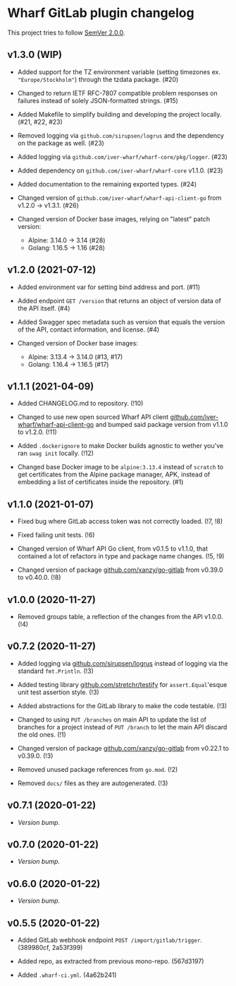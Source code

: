 # Wharf GitLab plugin changelog

This project tries to follow [SemVer 2.0.0](https://semver.org/).

<!--
	When composing new changes to this list, try to follow convention.

	The WIP release shall be updated just before adding the Git tag.
	From (WIP) to (YYYY-MM-DD), ex: (2021-02-09) for 9th of Febuary, 2021

	A good source on conventions can be found here:
	https://changelog.md/
-->

## v1.3.0 (WIP)

- Added support for the TZ environment variable (setting timezones ex.
  `"Europe/Stockholm"`) through the tzdata package. (#20)

- Changed to return IETF RFC-7807 compatible problem responses on failures
  instead of solely JSON-formatted strings. (#15)

- Added Makefile to simplify building and developing the project locally.
  (#21, #22, #23)

- Removed logging via `github.com/sirupsen/logrus` and the dependency on the
  package as well. (#23)

- Added logging via `github.com/iver-wharf/wharf-core/pkg/logger`. (#23)

- Added dependency on `github.com/iver-wharf/wharf-core` v1.1.0. (#23)

- Added documentation to the remaining exported types. (#24)

- Changed version of `github.com/iver-wharf/wharf-api-client-go`
  from v1.2.0 -> v1.3.1. (#26)

- Changed version of Docker base images, relying on "latest" patch version:

  - Alpine: 3.14.0 -> 3.14 (#28)
  - Golang: 1.16.5 -> 1.16 (#28)

## v1.2.0 (2021-07-12)

- Added environment var for setting bind address and port. (#11)

- Added endpoint `GET /version` that returns an object of version data of the
  API itself. (#4)

- Added Swagger spec metadata such as version that equals the version of the
  API, contact information, and license. (#4)

- Changed version of Docker base images:

  - Alpine: 3.13.4 -> 3.14.0 (#13, #17)
  - Golang: 1.16.4 -> 1.16.5 (#17)

## v1.1.1 (2021-04-09)

- Added CHANGELOG.md to repository. (!10)

- Changed to use new open sourced Wharf API client
  [github.com/iver-wharf/wharf-api-client-go](https://github.com/iver-wharf/wharf-api-client-go)
  and bumped said package version from v1.1.0 to v1.2.0. (!11)

- Added `.dockerignore` to make Docker builds agnostic to wether you've ran
  `swag init` locally. (!12)

- Changed base Docker image to be `alpine:3.13.4` instead of `scratch` to get
  certificates from the Alpine package manager, APK, instead of embedding a
  list of certificates inside the repository. (#1)

## v1.1.0 (2021-01-07)

- Fixed bug where GitLab access token was not correctly loaded. (!7, !8)

- Fixed failing unit tests. (!6)

- Changed version of Wharf API Go client, from v0.1.5 to v1.1.0, that contained
  a lot of refactors in type and package name changes. (!5, !9)

- Changed version of package
  [github.com/xanzy/go-gitlab](https://github.com/xanzy/go-gitlab) from v0.39.0
  to v0.40.0. (!8)

## v1.0.0 (2020-11-27)

- Removed groups table, a reflection of the changes from the API v1.0.0. (!4)

## v0.7.2 (2020-11-27)

- Added logging via
  [github.com/sirupsen/logrus](https://github.com/sirupsen/logrus) instead of
  logging via the standard `fmt.Println`. (!3)

- Added testing library
  [github.com/stretchr/testify](https://github.com/stretchr/testify) for
  `assert.Equal`'esque unit test assertion style. (!3)

- Added abstractions for the GitLab library to make the code testable. (!3)

- Changed to using `PUT /branches` on main API to update the list of branches
  for a project instead of `PUT /branch` to let the main API discard the old
  ones. (!1)

- Changed version of package
  [github.com/xanzy/go-gitlab](https://github.com/xanzy/go-gitlab) from v0.22.1
  to v0.39.0. (!3)

- Removed unused package references from `go.mod`. (!2)

- Removed `docs/` files as they are autogenerated. (!3)

## v0.7.1 (2020-01-22)

- *Version bump.*

## v0.7.0 (2020-01-22)

- *Version bump.*

## v0.6.0 (2020-01-22)

- *Version bump.*

## v0.5.5 (2020-01-22)

- Added GitLab webhook endpoint `POST /import/gitlab/trigger`.
  (389980cf, 2a53f399)

- Added repo, as extracted from previous mono-repo. (567d3197)

- Added `.wharf-ci.yml`. (4a62b241)

